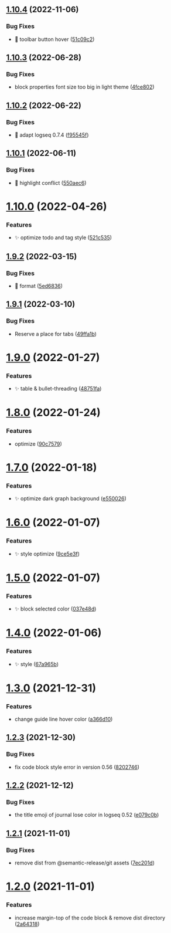 ## [1.10.4](https://github.com/haydenull/logseq-woz-theme/compare/v1.10.3...v1.10.4) (2022-11-06)


### Bug Fixes

* 🐛 toolbar button hover ([51c09c2](https://github.com/haydenull/logseq-woz-theme/commit/51c09c2441f56920daba2ef68a8898fd0e0562d4))

## [1.10.3](https://github.com/haydenull/logseq-woz-theme/compare/v1.10.2...v1.10.3) (2022-06-28)


### Bug Fixes

* block properties font size too big in light theme ([4fce802](https://github.com/haydenull/logseq-woz-theme/commit/4fce802205ce88b92538836d3330db6e9dd9af9f))

## [1.10.2](https://github.com/haydenull/logseq-woz-theme/compare/v1.10.1...v1.10.2) (2022-06-22)


### Bug Fixes

* 🐛 adapt logseq 0.7.4 ([f95545f](https://github.com/haydenull/logseq-woz-theme/commit/f95545f9166d08a8a9eadc8d93e1e519b0c8789b))

## [1.10.1](https://github.com/haydenull/logseq-woz-theme/compare/v1.10.0...v1.10.1) (2022-06-11)


### Bug Fixes

* 🐛 highlight conflict ([550aec6](https://github.com/haydenull/logseq-woz-theme/commit/550aec6e250dc0797b07714854c793e54739915e))

# [1.10.0](https://github.com/haydenull/logseq-woz-theme/compare/v1.9.2...v1.10.0) (2022-04-26)


### Features

* ✨ optimize todo and tag style ([521c535](https://github.com/haydenull/logseq-woz-theme/commit/521c5350bee9ce4873b7344938cf9f704ad11748))

## [1.9.2](https://github.com/haydenull/logseq-woz-theme/compare/v1.9.1...v1.9.2) (2022-03-15)


### Bug Fixes

* 🎨 format ([5ed6836](https://github.com/haydenull/logseq-woz-theme/commit/5ed68365309a628e523c9528ba1a550ee16d362e))

## [1.9.1](https://github.com/haydenull/logseq-woz-theme/compare/v1.9.0...v1.9.1) (2022-03-10)


### Bug Fixes

* Reserve a place for tabs ([49ffa1b](https://github.com/haydenull/logseq-woz-theme/commit/49ffa1b40df6779faaad6bbe5fc15241cbc9d7fa))

# [1.9.0](https://github.com/haydenull/logseq-woz-theme/compare/v1.8.0...v1.9.0) (2022-01-27)


### Features

* ✨ table & bullet-threading ([48751fa](https://github.com/haydenull/logseq-woz-theme/commit/48751fa8c9bd27483658e1fcd1f8c894781c452c))

# [1.8.0](https://github.com/haydenull/logseq-woz-theme/compare/v1.7.0...v1.8.0) (2022-01-24)


### Features

* optimize ([90c7579](https://github.com/haydenull/logseq-woz-theme/commit/90c75794ab408aae8e932ed996be524beffd7d6a))

# [1.7.0](https://github.com/haydenull/logseq-woz-theme/compare/v1.6.0...v1.7.0) (2022-01-18)


### Features

* ✨ optimize dark graph background ([e550026](https://github.com/haydenull/logseq-woz-theme/commit/e550026c96d6b431e0bd644f758db3f435abed0d))

# [1.6.0](https://github.com/haydenull/logseq-woz-theme/compare/v1.5.0...v1.6.0) (2022-01-07)


### Features

* ✨ style optimize ([9ce5e3f](https://github.com/haydenull/logseq-woz-theme/commit/9ce5e3fb56a6356107362c04e451b280bbcb1edb))

# [1.5.0](https://github.com/haydenull/logseq-woz-theme/compare/v1.4.0...v1.5.0) (2022-01-07)


### Features

* ✨ block selected color ([037e48d](https://github.com/haydenull/logseq-woz-theme/commit/037e48d1694fc72f75ee2886d085076a42847a50))

# [1.4.0](https://github.com/haydenull/logseq-woz-theme/compare/v1.3.0...v1.4.0) (2022-01-06)


### Features

* ✨ style ([67a965b](https://github.com/haydenull/logseq-woz-theme/commit/67a965b17f31b911ee7b9b641b9b07267b7a00b1))

# [1.3.0](https://github.com/haydenull/logseq-woz-theme/compare/v1.2.3...v1.3.0) (2021-12-31)


### Features

* change guide line hover color ([a366d10](https://github.com/haydenull/logseq-woz-theme/commit/a366d10c911d5718119ee1fb7e622197d0ad4e99))

## [1.2.3](https://github.com/haydenull/logseq-woz-theme/compare/v1.2.2...v1.2.3) (2021-12-30)


### Bug Fixes

* fix code block style error in version 0.56 ([8202746](https://github.com/haydenull/logseq-woz-theme/commit/8202746c197234d02a60f810513cf6d242f970cf))

## [1.2.2](https://github.com/haydenull/logseq-woz-theme/compare/v1.2.1...v1.2.2) (2021-12-12)


### Bug Fixes

* the title emoji of journal lose color in logseq 0.52 ([e079c0b](https://github.com/haydenull/logseq-woz-theme/commit/e079c0b78b53678243a8a37b33e610558311cf3f))

## [1.2.1](https://github.com/haydenull/logseq-woz-theme/compare/v1.2.0...v1.2.1) (2021-11-01)


### Bug Fixes

* remove dist from @semantic-release/git assets ([7ec201d](https://github.com/haydenull/logseq-woz-theme/commit/7ec201dae92546d9d6df9e51110e2b0a22113642))

# [1.2.0](https://github.com/haydenull/logseq-woz-theme/compare/v1.1.1...v1.2.0) (2021-11-01)


### Features

* increase margin-top of the code block & remove dist directory ([2a64318](https://github.com/haydenull/logseq-woz-theme/commit/2a643188640687c8a6d215eeb0755b0f2c9b5719))
